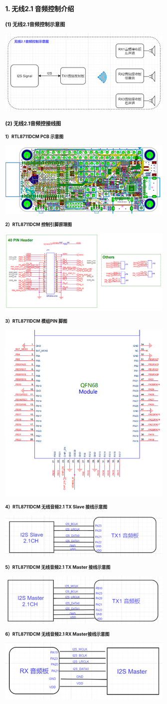 
## 1. 无线2.1 音频控制介绍
### (1)  无线2.1音频控制示意图
![图片](../../assets/images/speaker/2.1Schematic%20diagram.png)
### (2) 无线2.1音频控接线图
#### 1）RTL8711DCM PCB 示意图

![图片](../../assets/images/speaker/RTL8711DCM%20PCB.PNG)

####    2）RTL8711DCM 控制引脚原理图

![图片](../../assets/images/speaker/2.1Pin%20schematic%20diagram.png)

####   3）RTL8711DCM 模组PIN 脚图

![图片](../../assets/images/speaker/2.1pinpin.png)

####   4）RTL8711DCM 无线音频2.1 TX Slave 接线示意图

![图片](../../assets/images/speaker/2.1Slave-tx.PNG)

####   5）RTL8711DCM 无线音频2.1 TX Master 接线示意图

![图片](../../assets/images/speaker/2.1Master-tx.png)

####   6）RTL8711DCM 无线音频2.1 RX Master接线示意图

![图片](../../assets/images/speaker/2.1rx.png)

<!-- 
### (3) 使用说明
#### 1）当接好线之后，把其它 rx 端接入音响设备，把 tx 端的 dome 板接入电脑或手机

正常来说通电时，tx端会和 rx 端自动配对

是电脑的话，可能需要有所配置 打开运行（Win+R），输入【control】命令，按【确定或回车】，在控制面板中选择【声音】点击进入
![控制板面.jpg](../../assets/images/speaker/控制板面.jpg)

#### 2）配置输出采样率与位深度
![位深度采样率.jpg](../../assets/images/speaker/位深度采样率.jpg)

#### 3）配置扬声器
![配置扬声器.jpg](../../assets/images/speaker/配置扬声器.jpg)

#### 4）选择需要的声道：立体声
![选声道.jpg](../../assets/images/speaker/选声道.jpg)

#### 5）所有线材电源连接成功后，可将RTL8711DCM PCB 上的复位键，全部按一次
![pcb.jpg](../../assets/images/speaker/pcb.jpg) -->






